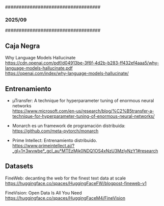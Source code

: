 ###################################
### 2025/09
###################################
## Caja Negra

Why Language Models Hallucinate  
https://cdn.openai.com/pdf/d04913be-3f6f-4d2b-b283-ff432ef4aaa5/why-language-models-hallucinate.pdf  
https://openai.com/index/why-language-models-hallucinate/  

## Entrenamiento

* µTransfer: A technique for hyperparameter tuning of enormous neural networks  
https://www.microsoft.com/en-us/research/blog/%C2%B5transfer-a-technique-for-hyperparameter-tuning-of-enormous-neural-networks/

* Monarch es un framework de programación distribuida:  
https://github.com/meta-pytorch/monarch

* Prime Intellect: Entrenamiento distribuido.  
https://www.primeintellect.ai/?_gl=1*3wvwbe*_gcl_au*MTEzMjk0NDQ1OS4xNzU3MzIyNzY1#research

## Datasets

FineWeb: decanting the web for the finest text data at scale  
https://huggingface.co/spaces/HuggingFaceFW/blogpost-fineweb-v1

FineVision: Open Data Is All You Need  
https://huggingface.co/spaces/HuggingFaceM4/FineVision
